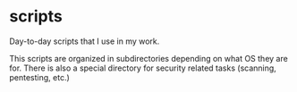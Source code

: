 # scripts

<p>Day-to-day scripts that I use in my work.</p>

<p>This scripts are organized in subdirectories depending on what OS they are for. There is also a special directory for security related tasks (scanning, pentesting, etc.)</p>

